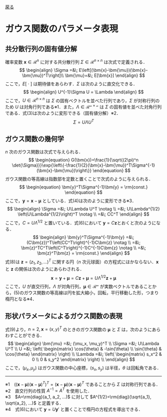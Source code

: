 [戻る](./README.md)
# ガウス関数のパラメータ表現
## 共分散行列の固有値分解
確率変数 $\bm{x}\in\mathcal{R}^n$ に対する共分散行列 $\Sigma\in\mathcal{R}^{n\times n}$ は次式で定義される．
$$
\begin{align}
\Sigma =&\; E\left[(\bm{x}-\bm{\mu})(\bm{x}-\bm{\mu})^T\right]\\
\bm{\mu}=&\; E[\bm{x}]
\end{align}
$$
ここで，$E[\:\cdot\:]$ は期待値をあらわす．$\Sigma$ は次のように直交化できる．
$$
\begin{align}
U^{-1}\Sigma U = \Lambda
\end{align}
$$
ここで，$U\in\mathcal{R}^{n\times n}$ は $\Sigma$ の固有ベクトルを並べた行列であり，$\Sigma$ が対称行列のため $U$ は対角行列である※1．また，$\Lambda\in\mathcal{R^{n\times n}}$ は $\Sigma$ の固有値を並べた対角行列である．式$(3)$は次のように変形できる（固有値分解）※2．
$$
\begin{equation}
\Sigma = U\Lambda U^T
\end{equation}
$$

## ガウス関数の幾何学
$n$ 次のガウス関数は次式で与えられる．
$$
\begin{equation}
G(\bm{x})=\frac{1}{\sqrt{(2\pi)^n \det{\Sigma}}}\exp{\left\{-\frac{1}{2}(\bm{x}-\bm{\mu})^T\Sigma^{-1}(\bm{x}-\bm{\mu})\right\}}
\end{equation}
$$
ガウス関数の等高線は指数部を定数と置くことで次式のように与えられる．
$$
\begin{equation}
\bm{y}^T\Sigma^{-1}\bm{y} = \rm{const.}
\end{equation}
$$
ここで，$\bm{y} = \bm{x}-\bm{\mu}$ としている．式$(4)$は次のように変形できる※3．
$$
\begin{align}
\Sigma =&\; U\Lambda U^T \notag \\
=&\; U\Lambda^{1/2} \left(U\Lambda^{1/2}\right)^T \notag \\
=&\; CC^T
\end{align}
$$
ここで，$C = U\Lambda^{1/2}$ と置いている．式$(6)$において $\bm{y}=C\bm{z}$とおくと次のようになる．
$$
\begin{align}
\bm{y}^T\Sigma^{-1}\bm{y} =&\; (C\bm{z})^T\left(CC^T\right)^{-1}C\bm{z} \notag \\
=&\; \bm{z}^TC^T\left(C^T\right)^{-1}C^{-1}C\bm{z} \notag \\
=&\; \bm{z}^T\bm{z} = \rm{const.}
\end{align}
$$
式$(8)$は $\bm{z}=(z_1, z_2, ...)^T$ に関する円（$n$ 次元球面）の方程式にほかならない．$\bm{x}$ と $\bm{z}$ の関係は次のようにあらわされる．
$$
\begin{equation}
\bm{x} = \bm{y} + \bm{\mu} = C\bm{z} + \bm{\mu} = U\Lambda^{1/2}\bm{z}+\bm{\mu}
\end{equation}
$$
ここで，$U$ が直交行列，$\Lambda$ が対角行列，$\bm{\mu} \in \mathcal{R^{n}}$ が実数ベクトルであることから，$(5)$のガウス関数の等高線は円を拡大縮小，回転，平行移動した形，つまり楕円となる※4．

## 形状パラメータによるガウス関数の表現
式$(9)$より，$n=2, \bm{x}=(x, y)^T$ のときのガウス関数の $\bm{\mu}$ と $\Sigma$ は，次のようにあらわすことができる．
$$
\begin{align}
\bm{\mu} =&\; (\mu_x, \mu_y)^T \\
\Sigma =&\; U\Lambda U^T \\
U =&\; \left(
    \begin{matrix}
        \cos{\theta} & -\sin{\theta} \\
        \sin{\theta} & \cos{\theta}
    \end{matrix}
\right) \\
\Lambda =&\; \left(
    \begin{matrix}
        s_x^2 & 0 \\
        0 & s_y^2
    \end{matrix}
\right) \\
\end{align}
$$
ここで，$(\mu_x, \mu_y)$ はガウス関数の中心座標，$(s_x, s_y)$ は半径，$\theta$ は回転角である．

***

※1　$\left((\bm{x}-\bm{\mu})(\bm{x}-\bm{\mu})^T\right)^T = (\bm{x}-\bm{\mu})(\bm{x}-\bm{\mu})^T$ であることから $\Sigma$ は対称行列である．<br>
※2　直交行列の性質 $A^{-1} = A^T$ を使用した．<br>
※3　$A=\rm{diag}(a_1, a_2, ...)$ に対して $A^{1/2}=\rm{diag}(\sqrt{a_1}, \sqrt{a_2}, ...)$ と定義する．<br>
※4　式$(6)$において $\bm{y} = U\bm{y}'$ と置くことで楕円の方程式を導出できる．